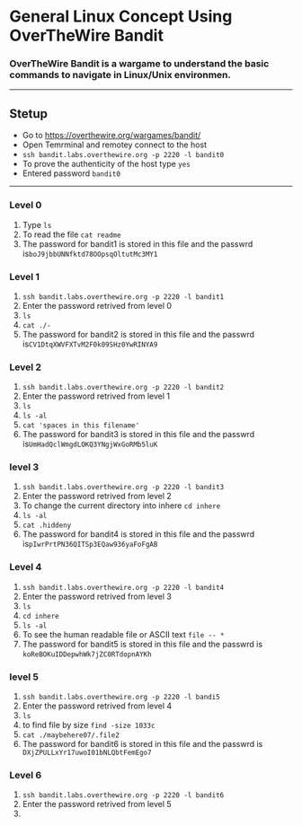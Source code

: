 # **General Linux Concept Using OverTheWire Bandit**

### OverTheWire Bandit is a wargame to understand the basic commands to navigate in Linux/Unix environmen.

-------

## Stetup

* Go to https://overthewire.org/wargames/bandit/
* Open Temrminal and remotey connect to the host
* ``` ssh bandit.labs.overthewire.org -p 2220 -l bandit0 ```
* To prove the authenticity of the host type ```yes```
* Entered password ```bandit0```

-----------
### Level 0
1. Type ```ls``` 
2. To read the file ```cat readme```
3. The password for bandit1 is stored in this file and the passwrd is```boJ9jbbUNNfktd78OOpsqOltutMc3MY1```


### Level 1
1. ``` ssh bandit.labs.overthewire.org -p 2220 -l bandit1 ```
2. Enter the password retrived from level 0 
3. ```ls```
4. ```cat ./-```
5. The password for bandit2 is stored in this file and the passwrd is```CV1DtqXWVFXTvM2F0k09SHz0YwRINYA9```


### Level 2 
1. ``` ssh bandit.labs.overthewire.org -p 2220 -l bandit2 ```
2. Enter the password retrived from level 1
3. ```ls```
4. ```ls -al```
5. ```cat 'spaces in this filename' ```
6. The password for bandit3 is stored in this file and the passwrd is```UmHadQclWmgdLOKQ3YNgjWxGoRMb5luK```


### level 3
1.  ``` ssh bandit.labs.overthewire.org -p 2220 -l bandit3 ```
2. Enter the password retrived from level 2
3. To change the current directory into inhere ```cd inhere```
4. ```ls -al```
5. ```cat .hiddeny```
6. The password for bandit4 is stored in this file and the passwrd is```pIwrPrtPN36QITSp3EQaw936yaFoFgAB```


### Level 4 
1.  ``` ssh bandit.labs.overthewire.org -p 2220 -l bandit4 ```
2. Enter the password retrived from level 3
3. ```ls```
4. ```cd inhere```
5. ```ls -al```
6. To see the human readable file or ASCII text ```file -- *```
7. The password for bandit5 is stored in this file and the passwrd is ```koReBOKuIDDepwhWk7jZC0RTdopnAYKh```


### level 5
1. ``` ssh bandit.labs.overthewire.org -p 2220 -l bandi5 ```
2.  Enter the password retrived from level 4
3. ```ls```
4. to find file by size ```find -size 1033c```
5. ```cat ./maybehere07/.file2```
6.  The password for bandit6 is stored in this file and the passwrd is ``` DXjZPULLxYr17uwoI01bNLQbtFemEgo7```


### Level 6
1. ``` ssh bandit.labs.overthewire.org -p 2220 -l bandit6 ```
2. Enter the password retrived from level 5
3.  





